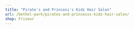 ```yaml
---
title: "Pirate's and Princess's Kidz Hair Salon"
url: /bethel-park/pirates-and-princesss-kidz-hair-salon/
shop: Friseur
---
```

